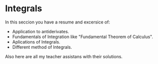 # Integrals

In this seccion you have a resume and excersice of:

- Application to antiderivates.
- Fundamentals of Integration like "Fundamental Theorem of Calculus".
- Aplications of Integrals.
- Different method of Integrals.
     <!-- - Rieman Sums -->
     <!-- - Fundamental Theorem of Calculus -->
     <!-- - The Substitution Rule -->
  <!-- - Aplication of Integrals: -->
     <!-- - Areas Between Curves -->
     <!-- - Volumes -->
  <!-- - Techniques of integration -->
     <!-- - Integration by Parts -->
     <!-- - Trigonometric Integrals -->
     <!-- - Trigronometric Substitution -->
     <!-- - Integration of Rational Funcions by Partial Fractions -->

Also here are all my teacher assistans with their solutions.
